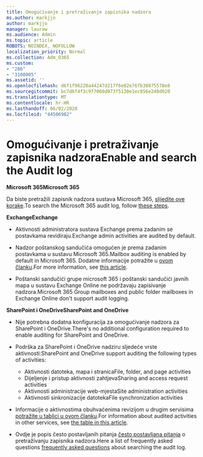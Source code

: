 ```yaml
---
title: Omogućivanje i pretraživanje zapisnika nadzora
ms.author: markjjo
author: markjjo
manager: lauraw
ms.audience: Admin
ms.topic: article
ROBOTS: NOINDEX, NOFOLLOW
localization_priority: Normal
ms.collection: Adm_O365
ms.custom:
- "286"
- "3100005"
ms.assetid: ''
ms.openlocfilehash: d6f1f96220a44247d217f6e82e76fb38875578e8
ms.sourcegitcommit: bc7d6f4f3c9f7060d073f5130e1ec856e248d020
ms.translationtype: MT
ms.contentlocale: hr-HR
ms.lasthandoff: 06/02/2020
ms.locfileid: "44506982"
---
```

# <a name="enable-and-search-the-audit-log"></a><span data-ttu-id="9714a-102">Omogućivanje i pretraživanje zapisnika nadzora</span><span class="sxs-lookup"><span data-stu-id="9714a-102">Enable and search the Audit log</span></span>

<span data-ttu-id="9714a-103">**Microsoft 365**</span><span class="sxs-lookup"><span data-stu-id="9714a-103">**Microsoft 365**</span></span>

<span data-ttu-id="9714a-104">Da biste pretražili zapisnik nadzora sustava Microsoft 365, [slijedite ove korake](https://docs.microsoft.com/microsoft-365/compliance/search-the-audit-log-in-security-and-compliance#search-the-audit-log).</span><span class="sxs-lookup"><span data-stu-id="9714a-104">To search the Microsoft 365 audit log, follow [these steps](https://docs.microsoft.com/microsoft-365/compliance/search-the-audit-log-in-security-and-compliance#search-the-audit-log).</span></span>

<span data-ttu-id="9714a-105">**Exchange**</span><span class="sxs-lookup"><span data-stu-id="9714a-105">**Exchange**</span></span>

- <span data-ttu-id="9714a-106">Aktivnosti administratora sustava Exchange prema zadanim se postavkama revidiraju.</span><span class="sxs-lookup"><span data-stu-id="9714a-106">Exchange admin activities are audited by default.</span></span>

- <span data-ttu-id="9714a-107">Nadzor poštanskog sandučića omogućen je prema zadanim postavkama u sustavu Microsoft 365.</span><span class="sxs-lookup"><span data-stu-id="9714a-107">Mailbox auditing is enabled by default in Microsoft 365.</span></span> <span data-ttu-id="9714a-108">Dodatne informacije potražite u [ovom članku](https://docs.microsoft.com/microsoft-365/compliance/enable-mailbox-auditing).</span><span class="sxs-lookup"><span data-stu-id="9714a-108">For more information, see  [this article](https://docs.microsoft.com/microsoft-365/compliance/enable-mailbox-auditing).</span></span>

- <span data-ttu-id="9714a-109">Poštanski sandučići grupe microsoft 365 i poštanski sandučići javnih mapa u sustavu Exchange Online ne podržavaju zapisivanje nadzora.</span><span class="sxs-lookup"><span data-stu-id="9714a-109">Microsoft 365 Group mailboxes and public folder mailboxes in Exchange Online don't support audit logging.</span></span>

<span data-ttu-id="9714a-110">**SharePoint i OneDrive**</span><span class="sxs-lookup"><span data-stu-id="9714a-110">**SharePoint and OneDrive**</span></span>

- <span data-ttu-id="9714a-111">Nije potrebna dodatna konfiguracija za omogućivanje nadzora za SharePoint i OneDrive.</span><span class="sxs-lookup"><span data-stu-id="9714a-111">There's no additional configuration required to enable auditing for SharePoint and OneDrive.</span></span>

- <span data-ttu-id="9714a-112">Podrška za SharePoint i OneDrive nadziru sljedeće vrste aktivnosti:</span><span class="sxs-lookup"><span data-stu-id="9714a-112">SharePoint and OneDrive support auditing the following types of activities:</span></span>

    - <span data-ttu-id="9714a-113">Aktivnosti datoteka, mapa i stranica</span><span class="sxs-lookup"><span data-stu-id="9714a-113">File, folder, and page activities</span></span>
    - <span data-ttu-id="9714a-114">Dijeljenje i pristup aktivnosti zahtjeva</span><span class="sxs-lookup"><span data-stu-id="9714a-114">Sharing and access request activities</span></span>
    - <span data-ttu-id="9714a-115">Aktivnosti administracije web-mjesta</span><span class="sxs-lookup"><span data-stu-id="9714a-115">Site administration activities</span></span>
    - <span data-ttu-id="9714a-116">Aktivnosti sinkronizacije datoteka</span><span class="sxs-lookup"><span data-stu-id="9714a-116">File synchronization activities</span></span>

- <span data-ttu-id="9714a-117">Informacije o aktivnostima obuhvaćenima revizijom u drugim servisima [potražite u tablici u ovom članku](https://docs.microsoft.com/microsoft-365/compliance/search-the-audit-log-in-security-and-compliance#audited-activities).</span><span class="sxs-lookup"><span data-stu-id="9714a-117">For information about audited activities in other services, see  [the table in this article](https://docs.microsoft.com/microsoft-365/compliance/search-the-audit-log-in-security-and-compliance#audited-activities).</span></span>

- <span data-ttu-id="9714a-118">Ovdje je popis često postavljanih pitanja [često postavljana pitanja](https://docs.microsoft.com/microsoft-365/compliance/search-the-audit-log-in-security-and-compliance#frequently-asked-questions) o pretraživanju zapisnika nadzora.</span><span class="sxs-lookup"><span data-stu-id="9714a-118">Here a list of frequently asked questions [frequently asked questions](https://docs.microsoft.com/microsoft-365/compliance/search-the-audit-log-in-security-and-compliance#frequently-asked-questions) about searching the audit log.</span></span>